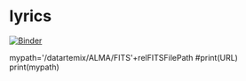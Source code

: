# lyrics
[![Binder](https://mybinder.org/badge_logo.svg)](https://mybinder.org/v2/gh/PhilippeSalome/lyrics/master)

mypath='/datartemix/ALMA/FITS'+relFITSFilePath
#print(URL)
print(mypath)
